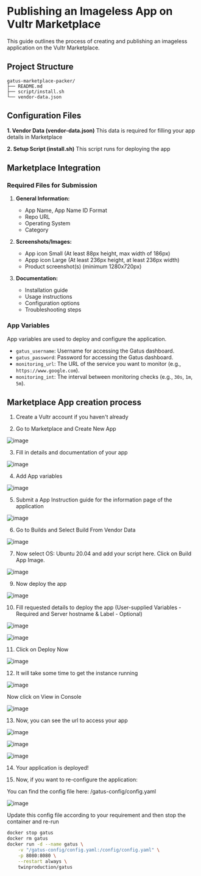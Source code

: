# Publishing an Imageless App on Vultr Marketplace

This guide outlines the process of creating and publishing an imageless application on the Vultr Marketplace.

## Project Structure

```
gatus-marketplace-packer/
├── README.md
├── script/install.sh
└── vendor-data.json
```

## Configuration Files

**1. Vendor Data (vendor-data.json)**
This data is required for filling your app details in Marketplace

**2. Setup Script (install.sh)**
This script runs for deploying the app

## Marketplace Integration

### Required Files for Submission

1. **General Information:**
   - App Name, App Name ID Format
   - Repo URL
   - Operating System
   - Category

2. **Screenshots/Images:**
   - App icon Small (At least 88px height, max width of 186px)
   - Appp icon Large (At least 236px height, at least 236px width)
   - Product screenshot(s) (minimum 1280x720px)

3. **Documentation:**
   - Installation guide
   - Usage instructions
   - Configuration options
   - Troubleshooting steps

### App Variables
App variables are used to deploy and configure the application.
   - `gatus_username`: Username for accessing the Gatus dashboard.
   - `gatus_password`: Password for accessing the Gatus dashboard.
   - `monitoring_url`: The URL of the service you want to monitor (e.g., `https://www.google.com`).
   - `monitoring_int`: The interval between monitoring checks (e.g., `30s`, `1m`, `5m`).

## Marketplace App creation process

1. Create a Vultr account if you haven't already

2. Go to Marketplace and Create New App

![image](https://github.com/user-attachments/assets/56cc7c8a-8eef-4875-89a1-3f478ed944b1)

3. Fill in details and documentation of your app

![image](https://github.com/user-attachments/assets/008b5a0d-a212-4472-8894-416eaf9be1e6)

4. Add App variables

![image](https://github.com/user-attachments/assets/0f18dbcf-5361-4af2-a508-85dcdd3e3572)

5. Submit a App Instruction guide for the information page of the application

![image](https://github.com/user-attachments/assets/a0e4685b-1ed6-4298-b7eb-7326fe869318)

6. Go to Builds and Select Build From Vendor Data

![image](https://github.com/user-attachments/assets/06def9f3-9920-490b-8158-59426e5be8dd)

7. Now select OS: Ubuntu 20.04 and add your script here. Click on Build App Image.

![image](https://github.com/user-attachments/assets/76a14d0b-d4ee-4cc5-9b58-5bf30fc06022)

9. Now deploy the app

![image](https://github.com/user-attachments/assets/e7a68936-487b-4c96-9f53-40fdfea30666)

10. Fill requested details to deploy the app (User-supplied Variables - Required and Server hostname & Label - Optional)

![image](https://github.com/user-attachments/assets/0f046213-9684-432c-b73a-182972bc37b4)

![image](https://github.com/user-attachments/assets/c6d0391f-bc42-48b1-94dc-ece9123071df)

11. Click on Deploy Now

![image](https://github.com/user-attachments/assets/ea128636-7f4c-4961-884f-73c0e35b149e)

12. It will take some time to get the instance running

![image](https://github.com/user-attachments/assets/20407f40-88fa-4cd9-b7c7-9ab81f1b0aad)

Now click on View in Console

![image](https://github.com/user-attachments/assets/1d5ea5eb-2f2a-40e0-adee-5cdc2c873642)

13. Now, you can see the url to access your app

![image](https://github.com/user-attachments/assets/64ce6c5a-207d-4372-a642-5cc27dc6d6e8)

![image](https://github.com/user-attachments/assets/83f717c5-ba6b-4403-bdd2-153df899fe51)

![image](https://github.com/user-attachments/assets/63d601d7-7e5c-4302-92f1-4fda4905f77a)

14. Your application is deployed!

15. Now, if you want to re-configure the application:

You can find the config file here: /gatus-config/config.yaml

![image](https://github.com/user-attachments/assets/a507e2a7-d267-4fbc-858e-7bd3f5ab1841)

Update this config file according to your requirement and then stop the container and re-run
```bash
docker stop gatus
docker rm gatus
docker run -d --name gatus \
    -v "/gatus-config/config.yaml:/config/config.yaml" \
    -p 8080:8080 \
    --restart always \
    twinproduction/gatus
```

